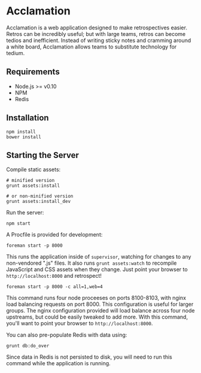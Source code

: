 Acclamation
===========

Acclamation is a web application designed to make retrospectives easier.  Retros
can be incredibly useful; but with large teams, retros can become tedios and
inefficient.  Instead of writing sticky notes and cramming around a white board,
Acclamation allows teams to substitute technology for tedium.

Requirements
------------

* Node.js >= v0.10
* NPM
* Redis

Installation
------------

    npm install
    bower install

Starting the Server
-------------------

Compile static assets:

    # minified version
    grunt assets:install

    # or non-minified version
    grunt assets:install_dev

Run the server:

    npm start

A Procfile is provided for development:

    foreman start -p 8000

This runs the application inside of `supervisor`, watching for changes to any
non-vendored ".js" files.  It also runs `grunt assets:watch` to recompile
JavaScript and CSS assets when they change.  Just point your browser to
`http://localhost:8000` and retrospect!

    foreman start -p 8000 -c all=1,web=4

This command runs four node proceeses on ports 8100-8103, with nginx load
balancing requests on port 8000.  This configuration is useful for larger groups.
The nginx configuration provided will load balance across four node upstreams,
but could be easily tweaked to add more.  With this command, you'll want to point
your browser to `http://localhost:8000`.

You can also pre-populate Redis with data using:

    grunt db:do_over

Since data in Redis is not persisted to disk, you will need to run this command
while the application is running.
